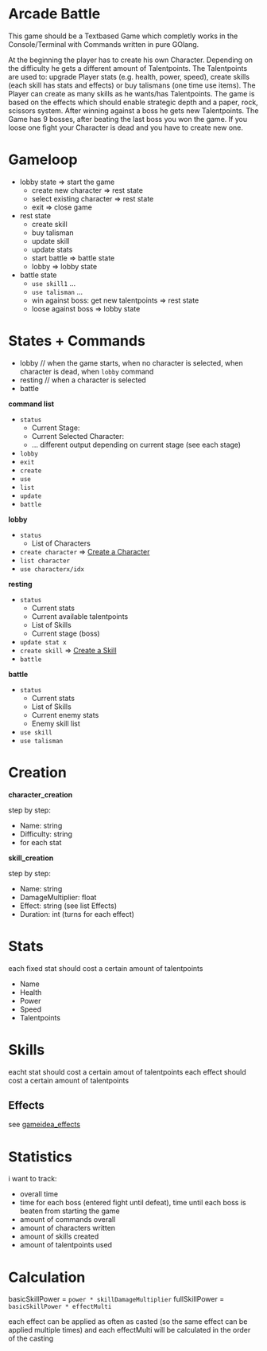 # Arcade Battle

This game should be a Textbased Game which completly works in the Console/Terminal with Commands written in pure GOlang.

At the beginning the player has to create his own Character. Depending on the difficulty he gets a different amount of Talentpoints.
The Talentpoints are used to: upgrade Player stats (e.g. health, power, speed), create skills (each skill has stats and effects) or buy talismans (one time use items). The Player can create as many skills as he wants/has Talentpoints.
The game is based on the effects which should enable strategic depth and a paper, rock, scissors system.
After winning against a boss he gets new Talentpoints.
The Game has 9 bosses, after beating the last boss you won the game. If you loose one fight your Character is dead and you have to create new one.


# Gameloop

- lobby state => start the game
  - create new character => rest state
  - select existing character => rest state
  - exit => close game
- rest state
  - create skill
  - buy talisman
  - update skill
  - update stats
  - start battle => battle state
  - lobby => lobby state
- battle state
  - `use skill1` ...
  - `use talisman` ...
  - win against boss: get new talentpoints => rest state
  - loose against boss => lobby state

# States + Commands

- lobby // when the game starts, when no character is selected, when character is dead, when `lobby` command
- resting // when a character is selected
- battle

**command list**

- `status`
  - Current Stage:
  - Current Selected Character:
  - ... different output depending on current stage (see each stage)
- `lobby`
- `exit`
- `create`
- `use`
- `list`
- `update`
- `battle`

**lobby**

- `status`
  - List of Characters
- `create character` => [Create a Character](#creation)
- `list character`
- `use characterx/idx`

**resting**

- `status`
  - Current stats
  - Current available talentpoints
  - List of Skills
  - Current stage (boss)
- `update stat x`
- `create skill` => [Create a Skill](#creation)
- `battle`

**battle**

- `status`
  - Current stats
  - List of Skills
  - Current enemy stats
  - Enemy skill list
- `use skill`
- `use talisman`

# Creation

**character_creation**

step by step:

- Name: string
- Difficulty: string
- for each stat

**skill_creation**

step by step:

- Name: string
- DamageMultiplier: float
- Effect: string (see list Effects)
- Duration: int (turns for each effect)

# Stats

each fixed stat should cost a certain amount of talentpoints

- Name
- Health
- Power
- Speed
- Talentpoints


# Skills

eacht stat should cost a certain amout of talentpoints
each effect should cost a certain amount of talentpoints

## Effects

see [gameidea_effects](#gameide_effects)

# Statistics

i want to track:

- overall time
- time for each boss (entered fight until defeat), time until each boss is beaten from starting the game
- amount of commands overall
- amount of characters written
- amount of skills created
- amount of talentpoints used


# Calculation

basicSkillPower = `power * skillDamageMultiplier`
fullSkillPower = `basicSkillPower * effectMulti`

each effect can be applied as often as casted (so the same effect can be applied multiple times) and each effectMulti will be calculated in the order of the casting
